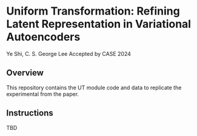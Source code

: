 # Uniform Transformation: Refining Latent Representation in Variational Autoencoders
Ye Shi, C. S. George Lee
Accepted by CASE 2024
## Overview
This repository contains the UT module code and data to replicate the experimental from the paper.
## Instructions
TBD
